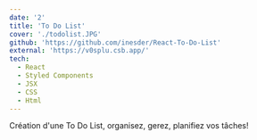 ```yaml
---
date: '2'
title: 'To Do List'
cover: './todolist.JPG'
github: 'https://github.com/inesder/React-To-Do-List'
external: 'https://v0splu.csb.app/'
tech:
  - React
  - Styled Components
  - JSX
  - CSS
  - Html
---
```


Création d'une To Do List, organisez, gerez, planifiez vos tâches!
